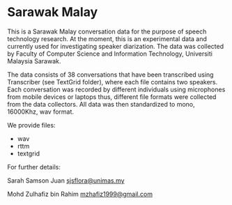 # Sarawak Malay
This is a Sarawak Malay conversation data for the purpose of speech technology research. At the moment, this is an experimental data and currently used for investigating speaker diarization. The data was collected by Faculty of Computer Science and Information Technology, Universiti Malaysia Sarawak.

The data consists of 38 conversations that have been transcribed using Transcriber (see TextGrid folder), where each file contains two speakers. Each conversation was recorded by different individuals using microphones from mobile devices or laptops thus, different file formats were collected from the data collectors. All data was then standardized to mono, 16000Khz, wav format. 

We provide files:
- wav
- rttm
- textgrid 

For further details:

Sarah Samson Juan
sjsflora@unimas.my

Mohd Zulhafiz bin Rahim
mzhafiz1999@gmail.com
